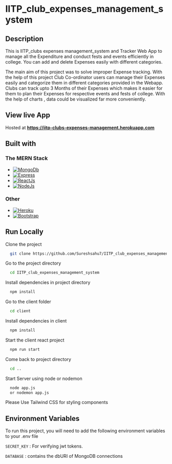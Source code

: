 # IITP_club_expenses_management_system
 
 ## Description

This is IITP_clubs expenses management_system and
 Tracker Web App to manage all the Expenditure and  conduct fests and events efficiently in college.
 You can add and delete Expenses easily with different categories.
 
 The main aim of this project was to solve improper Expense tracking. With the help of this project Club Co-ordinator users can manage their Expenses easily and categorize them in different categories provided in the Webapp. Clubs  can track upto 3 Months of their Expenses which makes it easier for them to plan their Expenses for respective events and fests of college. With the help of charts , data could be visualized far more conveniently.
 
 ## View live App

Hosted at **https://iitp-clubs-expenses-management.herokuapp.com**

 ## Built with 

### The MERN Stack

* [![MongoDb][mongo.com]][mongo-url]
* [![Express][express.com]][express-url]
* [![ReactJs][react.com]][react-url]
* [![NodeJs][nodejs.com]][nodejs-url]


### Other

* [![Heroku][h.com]][h-url]
* [![Bootstrap][Bootstrap.com]][Bootstrap-url]

## Run Locally

Clone the project

```bash
  git clone https://github.com/Sureshsahu7/IITP_club_expenses_management_system.git
```

Go to the project directory

```bash
  cd IITP_club_expenses_management_system
```


Install dependencies in project directory

```bash
  npm install
```
Go to the client folder

```bash
  cd client
```
Install dependencies in client

```bash
  npm install
```

Start the client react project

```bash
  npm run start
```

Come back to project directory

```bash
  cd ..
```
Start Server using node or nodemon

```bash
  node app.js 
  or nodemon app.js
```


Please Use Tailwind CSS for styling components

## Environment Variables

To run this project, you will need to add the following environment variables to your .env file

`SECRET_KEY` : For verifying jwt tokens.

`DATABASE` : contains the dbURI of MongoDB connections


 <!-- MARKDOWN LINKS & IMAGES -->
<!-- https://www.markdownguide.org/basic-syntax/#reference-style-links -->
[contributors-shield]: https://img.shields.io/github/contributors/github_username/repo_name.svg?style=for-the-badge
[contributors-url]: https://github.com/github_username/repo_name/graphs/contributors

[Bootstrap.com]: https://img.shields.io/badge/Tailwind_CSS-38B2AC?style=for-the-badge&logo=tailwind-css&logoColor=white
[Bootstrap-url]: https://tailwindcss.com
[mongo.com]: https://img.shields.io/badge/MongoDB-4EA94B?style=for-the-badge&logo=mongodb&logoColor=white
[mongo-url]: https://mongodb.com
[express.com]: https://img.shields.io/badge/Express.js-404D59?style=for-the-badge
[express-url]: https://express.com
[react.com]: https://img.shields.io/badge/React-20232A?style=for-the-badge&logo=react&logoColor=61DAFB
[react-url]: https://react.com
[nodejs.com]: https://img.shields.io/badge/Node.js-43853D?style=for-the-badge&logo=node.js&logoColor=white
[nodejs-url]: https://nodejs.com
[css.com]:https://img.shields.io/badge/CSS-239120?&style=for-the-badge&logo=css3&logoColor=white
[css-url]: https://css.com
[html.com]: https://img.shields.io/badge/HTML5-E34F26?style=for-the-badge&logo=html5&logoColor=white
[html-url]:	https://html.com
[Js.com]: https://img.shields.io/badge/JavaScript-F7DF1E?style=for-the-badge&logo=javascript&logoColor=black
[Js-url]: https://javascript.com
[python.com]: https://img.shields.io/badge/Python-14354C?style=for-the-badge&logo=python&logoColor=white
[python-url]: https://python.com
[flask.com]: https://img.shields.io/badge/Flask-000000?style=for-the-badge&logo=flask&logoColor=white
[flask-url]: https://flask.com
[h.com]: 	https://img.shields.io/badge/Heroku-430098?style=for-the-badge&logo=heroku&logoColor=white
[h-url]: https://heroku.com
[r.com]: 	https://img.shields.io/badge/Redux-593D88?style=for-the-badge&logo=redux&logoColor=white
[r-url]: https://heroku.com

